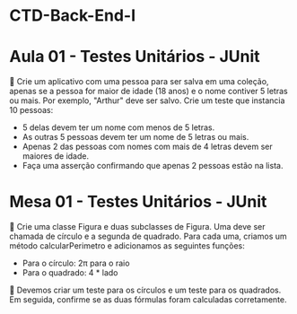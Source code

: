 # CTD-Back-End-I

# Aula 01 - Testes Unitários - JUnit
📝 Crie um aplicativo com uma pessoa para ser salva em uma coleção, apenas se a pessoa for maior de idade (18 anos) e o nome contiver 5 letras ou mais. Por exemplo, "Arthur" deve ser salvo. Crie um teste que instancia 10 pessoas:
- 5 delas devem ter um nome com menos de 5 letras.
- As outras 5 pessoas devem ter um nome de 5 letras ou mais.
- Apenas 2 das pessoas com nomes com mais de 4 letras devem ser maiores de idade.
- Faça uma asserção confirmando que apenas 2 pessoas estão na lista.

# Mesa 01 - Testes Unitários - JUnit
📝 Crie uma classe Figura e duas subclasses de Figura. Uma deve ser chamada de círculo e a segunda de quadrado. Para cada uma, criamos um método calcularPerimetro e adicionamos as seguintes funções:
- Para o círculo: 2π para o raio
- Para o quadrado: 4 * lado

📝 Devemos criar um teste para os círculos e um teste para os quadrados. Em seguida, confirme se as duas fórmulas foram calculadas corretamente.

